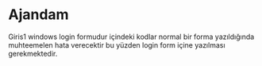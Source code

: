 Ajandam
=======
Giris1 windows login formudur içindeki kodlar normal bir forma yazıldığında muhteemelen hata verecektir bu yüzden login form 
içine yazılması gerekmektedir.
